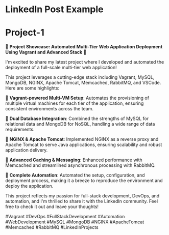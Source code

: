 <h1>LinkedIn Post Example</h1>

<h1>Project-1</h1>

🚀 **Project Showcase: Automated Multi-Tier Web Application Deployment Using Vagrant and Advanced Stack** 🚀

I'm excited to share my latest project where I developed and automated the deployment of a full-scale multi-tier web application! 

This project leverages a cutting-edge stack including Vagrant, MySQL, MongoDB, NGINX, Apache Tomcat, Memcached, RabbitMQ, and VSCode. Here are some highlights:

🔹 **Vagrant-powered Multi-VM Setup**: Automates the provisioning of multiple virtual machines for each tier of the application, ensuring consistent environments across the team.

🔹 **Dual Database Integration**: Combined the strengths of MySQL for relational data and MongoDB for NoSQL, handling a wide range of data requirements.

🔹 **NGINX & Apache Tomcat**: Implemented NGINX as a reverse proxy and Apache Tomcat to serve Java applications, ensuring scalability and robust application delivery.

🔹 **Advanced Caching & Messaging**: Enhanced performance with Memcached and streamlined asynchronous processing with RabbitMQ.

🔹 **Complete Automation**: Automated the setup, configuration, and deployment process, making it a breeze to reproduce the environment and deploy the application.


This project reflects my passion for full-stack development, DevOps, and automation, and I'm thrilled to share it with the LinkedIn community. Feel free to check it out and leave your thoughts!

#Vagrant #DevOps #FullStackDevelopment #Automation #WebDevelopment #MySQL #MongoDB #NGINX #ApacheTomcat #Memcached #RabbitMQ #LinkedInProjects
